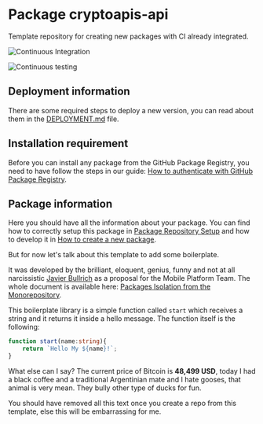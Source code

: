 # Package cryptoapis-api

Template repository for creating new packages with CI already integrated.

![Continuous Integration](https://github.bitwa.la/bitwala-cryptobank-squad/package-cryptoapis-api/workflows/Continuous%20Integration/badge.svg)

![Continuous testing](https://github.bitwa.la/bitwala-cryptobank-squad/package-cryptoapis-api/workflows/Continuous%20Testing/badge.svg?event=push)


## Deployment information

There are some required steps to deploy a new version, you can read about them in the [DEPLOYMENT.md](DEPLOYMENT.md) file.

## Installation requirement

Before you can install any package from the GitHub Package Registry, 
you need to have follow the steps in our guide: 
[How to authenticate with GitHub Package Registry](https://bitwala-gmbh.atlassian.net/wiki/spaces/IT/pages/1736048669/How+to+authenticate+for+GitHub+Package+Registry).

## Package information

Here you should have all the information about your package. You can find how to correctly setup this package in [Package Repository Setup](https://bitwala-gmbh.atlassian.net/wiki/spaces/IT/pages/1784741959/Package+repository+setup) and how to develop it in [How to create a new package](https://bitwala-gmbh.atlassian.net/wiki/spaces/IT/pages/1787297831/How+to+create+a+new+package).

But for now let's talk about this template to add some boilerplate.

It was developed by the brilliant, eloquent, genius, funny and not at all narcissistic [Javier Bullrich](mailto:javier.bullrich@bitwala.com) as a proposal for the Mobile Platform Team. The whole document is available here: [Packages Isolation from the Monorepository](https://bitwala-gmbh.atlassian.net/wiki/spaces/BUIL/pages/1398571126/Packages+isolation+from+the+monorepository).

This boilerplate library is a simple function called `start` which receives a string and it returns it inside a hello message. The function itself is the following:
```ts
function start(name:string){
	return `Hello My ${name}!`;
}
```

What else can I say? The current price of Bitcoin is **48,499 USD**, today I had a black coffee and a traditional Argentinian mate and I hate gooses, that animal is very mean. They bully other type of ducks for fun.

You should have removed all this text once you create a repo from this template, else this will be embarrassing for me.
